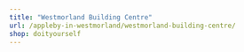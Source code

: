 ```yaml
---
title: "Westmorland Building Centre"
url: /appleby-in-westmorland/westmorland-building-centre/
shop: doityourself
---
```


